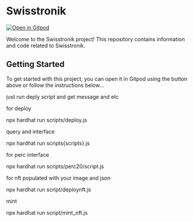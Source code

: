 # Swisstronik

[![Open in Gitpod](https://gitpod.io/button/open-in-gitpod.svg)](https://gitpod.io/#https://github.com/Mefa101/Swisstronik/)

Welcome to the Swisstronik project! This repository contains information and code related to Swisstronik.

## Getting Started

To get started with this project, you can open it in Gitpod using the button above or follow the instructions below...

just run deply script and get message and etc


for deploy 

npx hardhat run scripts/deploy.js

query and interface

npx hardhat run scripts{scripts}.js

for perc interface

npx hardhat run scripts/perc20/script.js

for nft populated with your image and json

npx hardhat run script/deploynft.js

mint 

npx hardhat run script/mint_nft.js




